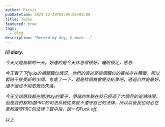 ```yaml
---
author: Parvis
pubDatetime: 2023-12-20T03:09:01+00:00
title: Today
featured: true
tags:
  - Blog
description: "Record my day, & more .."
---
```


***Hi diary.***    

*今天又是無聊的一天，好運的是今天休息得很好，睡眠很足，感恩…*     

*今天看了下fly.io的相關職位情況，他們的表述是這個職位的審核存在積壓，所以暫時不接受新的申請，考慮了一下，還是找個機會提交結果吧，通過自然是最好，通不過也不用感覺到失落。*     

*今天全球應該都在關注lzy的案子，爭議的焦點在於已經過了六個月的追溯時限，但是我們都知道PRC的司法系統從來就不遵守自己的法律，所以以後我也何必在意和遵守PRC的法律？豎中指，說一句Fuck off.*    

*以上*      
